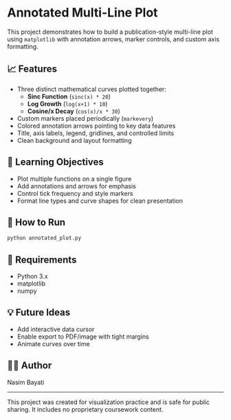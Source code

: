 # Annotated Multi-Line Plot

This project demonstrates how to build a publication-style multi-line plot using `matplotlib` with annotation arrows, marker controls, and custom axis formatting.

## 📈 Features
- Three distinct mathematical curves plotted together:
  - **Sinc Function** (`sinc(x) * 20`)
  - **Log Growth** (`log(x+1) * 10`)
  - **Cosine/x Decay** (`cos(x)/x * 30`)
- Custom markers placed periodically (`markevery`)
- Colored annotation arrows pointing to key data features
- Title, axis labels, legend, gridlines, and controlled limits
- Clean background and layout formatting

## 🎯 Learning Objectives
- Plot multiple functions on a single figure
- Add annotations and arrows for emphasis
- Control tick frequency and style markers
- Format line types and curve shapes for clean presentation

## 🚀 How to Run
```bash
python annotated_plot.py
```

## 🧰 Requirements
- Python 3.x
- matplotlib
- numpy

## 💡 Future Ideas
- Add interactive data cursor
- Enable export to PDF/image with tight margins
- Animate curves over time

## 👩‍💻 Author
Nasim Bayati

---
This project was created for visualization practice and is safe for public sharing. It includes no proprietary coursework content.